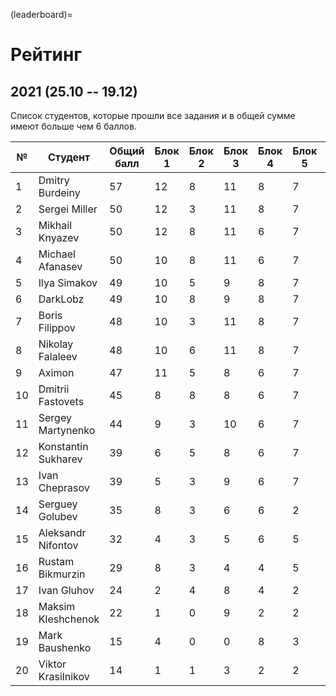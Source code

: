 (leaderboard)=

# Рейтинг


## 2021 (25.10 -- 19.12)

Список студентов, которые прошли все задания и в общей сумме имеют больше чем 6 баллов.

| №  | Студент | Общий балл | Блок 1 | Блок 2 | Блок 3 | Блок 4 | Блок 5 | Блок 6 |
| -- | ------- | ---------- | ------ | ------ | ------ | ------ | ------ | ------ |
| 1  | Dmitry Burdeiny | 57 | 12 | 8 | 11 | 8 | 7 | 11 |
| 2  | Sergei Miller | 50 | 12 | 3 | 11 | 8 | 7 | 9 |
| 3  | Mikhail Knyazev | 50 | 12 | 8 | 11 | 6 | 7 | 6 |
| 4  | Michael Afanasev | 50 | 10 | 8 | 11 | 6 | 7 | 8 |
| 5  | Ilya Simakov | 49 | 10 | 5 | 9 | 8 | 7 | 10 |
| 6  | DarkLobz | 49 | 10 | 8 | 9 | 8 | 7 | 7 |
| 7  | Boris Filippov | 48 | 10 | 3 | 11 | 8 | 7 | 9 |
| 8  | Nikolay Falaleev | 48 | 10 | 6 | 11 | 8 | 7 | 6 |
| 9  | Aximon | 47 | 11 | 5 | 8 | 6 | 7 | 10 |
| 10 | Dmitrii Fastovets | 45 | 8 | 8 | 8 | 6 | 7 | 8 |
| 11 | Sergey Martynenko | 44 | 9 | 3 | 10 | 6 | 7 | 9 |
| 12 | Konstantin Sukharev | 39 | 6 | 5 | 8 | 6 | 7 | 7 |
| 13 | Ivan Cheprasov | 39 | 5 | 3 | 9 | 6 | 7 | 9 |
| 14 | Serguey Golubev | 35 | 8 | 3 | 6 | 6 | 2 | 10 |
| 15 | Aleksandr Nifontov | 32 | 4 | 3 | 5 | 6 | 5 | 9 |
| 16 | Rustam Bikmurzin | 29 | 8 | 3 | 4 | 4 | 5 | 5 |
| 17 | Ivan Gluhov | 24 | 2 | 4 | 8 | 4 | 2 | 4 |
| 18 | Maksim Kleshchenok | 22 | 1 | 0 | 9 | 2 | 2 | 8 |
| 19 | Mark Baushenko | 15 | 4 | 0 | 0 | 8 | 3 | 0 |
| 20 | Viktor Krasilnikov | 14 | 1 | 1 | 3 | 2 | 2 | 5 |
